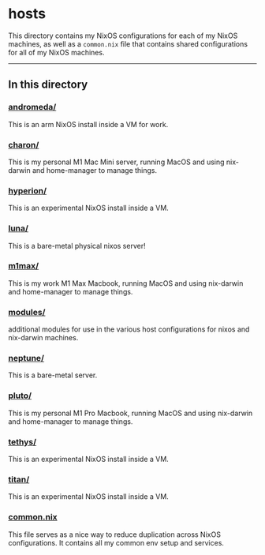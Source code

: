 # hosts

This directory contains my NixOS configurations for each of my NixOS machines, as well as a `common.nix` file that contains shared configurations for all of my NixOS machines.

---

## In this directory

### [andromeda/](./andromeda)

This is an arm NixOS install inside a VM for work.

### [charon/](./charon)

This is my personal M1 Mac Mini server, running MacOS and using nix-darwin and home-manager to manage things.

### [hyperion/](./hyperion)

This is an experimental NixOS install inside a VM.

### [luna/](./luna)

This is a bare-metal physical nixos server!

### [m1max/](./m1max)

This is my work M1 Max Macbook, running MacOS and using nix-darwin and home-manager to manage things.

### [modules/](./modules)

additional modules for use in the various host configurations for nixos and nix-darwin machines.

### [neptune/](./neptune)

This is a bare-metal server.

### [pluto/](./pluto)

This is my personal M1 Pro Macbook, running MacOS and using nix-darwin and home-manager to manage things.

### [tethys/](./tethys)

This is an experimental NixOS install inside a VM.

### [titan/](./titan)

This is an experimental NixOS install inside a VM.

### [common.nix](./common.nix)

This file serves as a nice way to reduce duplication across NixOS configurations. It contains all my common env setup and services.
